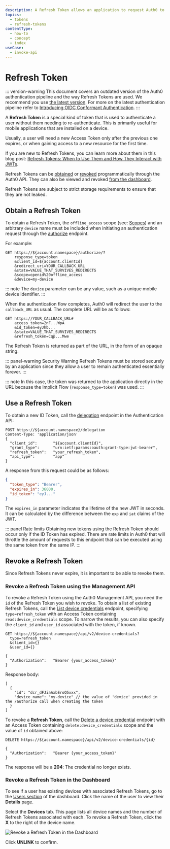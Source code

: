 ```yaml
---
description: A Refresh Token allows an application to request Auth0 to issue a new ID Token directly, without needing to re-authenticate the user.
topics:
  - tokens
  - refresh-tokens
contentType:
  - how-to
  - concept
  - index
useCase:
  - invoke-api
---
```


# Refresh Token

::: version-warning
This document covers an outdated version of the Auth0 authentication pipeline and the way Refresh Tokens are used. We recommend you use <a href="/tokens/refresh-token">the latest version</a>. For more on the latest authentication pipeline refer to [Introducing OIDC Conformant Authentication](/api-auth/intro).
:::

A **Refresh Token** is a special kind of token that is used to authenticate a user without them needing to re-authenticate. This is primarily useful for mobile applications that are installed on a device.

Usually, a user will need a new Access Token only after the previous one expires, or when gaining access to a new resource for the first time.

If you are new to Refresh Tokens, you can learn more about them in this blog post: [Refresh Tokens: When to Use Them and How They Interact with JWTs](https://auth0.com/blog/refresh-tokens-what-are-they-and-when-to-use-them/).

Refresh Tokens can be [obtained](#obtain-a-refresh-token) or [revoked](#revoke-a-refresh-token-using-the-management-api) programmatically through the Auth0 API. They can also be viewed and revoked [from the dashboard](#revoke-a-refresh-token-in-the-dashboard).

Refresh Tokens are subject to strict storage requirements to ensure that they are not leaked.

## Obtain a Refresh Token

To obtain a Refresh Token, the `offline_access` scope (see: [Scopes](/scopes)) and an arbitrary `device` name must be included when initiating an authentication request through the [authorize](/api/authentication/reference#authorize-application) endpoint.

For example:

```text
GET https://${account.namespace}/authorize/?
    response_type=token
    &client_id=${account.clientId}
    &redirect_uri=YOUR_CALLBACK_URL
    &state=VALUE_THAT_SURVIVES_REDIRECTS
    &scope=openid%20offline_access
    &device=my-device
```

::: note
The `device` parameter can be any value, such as a unique mobile device identifier.
:::

When the authentication flow completes, Auth0 will redirect the user to the `callback_URL` as usual.
The complete URL will be as follows:

```text
GET https://YOUR_CALLBACK_URL#
    access_token=2nF...WpA
    &id_token=eyJhb...
    &state=VALUE_THAT_SURVIVES_REDIRECTS
    &refresh_token=Cqp...Mwe
```

The Refresh Token is returned as part of the URL, in the form of an opaque string.

::: panel-warning Security Warning
Refresh Tokens must be stored securely by an application since they allow a user to remain authenticated essentially forever.
:::

::: note
In this case, the token was returned to the application directly in the URL because the Implicit Flow (`response_type=token`) was used.
:::

## Use a Refresh Token

To obtain a new ID Token, call the [delegation](/api/authentication/reference#delegation) endpoint in the Authentication API:

```text
POST https://${account.namespace}/delegation
Content-Type: 'application/json'
{
  "client_id":       "${account.clientId}",
  "grant_type":      "urn:ietf:params:oauth:grant-type:jwt-bearer",
  "refresh_token":   "your_refresh_token",
  "api_type":        "app"
}
```

A response from this request could be as follows:

```json
{
  "token_type": "Bearer",
  "expires_in": 36000,
  "id_token": "eyJ..."
}
```

The `expires_in` parameter indicates the lifetime of the new JWT in seconds. It can be calculated by the difference between the `exp` and `iat` claims of the JWT.

::: panel Rate limits
Obtaining new tokens using the Refresh Token should occur only if the ID Token has expired. There are rate limits in Auth0 that will throttle the amount of requests to this endpoint that can be executed using the same token from the same IP.
:::

## Revoke a Refresh Token

Since Refresh Tokens never expire, it is important to be able to revoke them.

### Revoke a Refresh Token using the Management API

To revoke a Refresh Token using the Auth0 Management API, you need the `id` of the Refresh Token you wish to revoke. To obtain a list of existing Refresh Tokens, call the [List device credentials](/api/management/v2#!/Device_Credentials/get_device_credentials) endpoint, specifying `type=refresh_token` with an Access Token containing `read:device_credentials` scope. To narrow the results, you can also specify the `client_id` and `user_id` associated with the token, if known.

```text
GET https://${account.namespace}/api/v2/device-credentials?
  type=refresh_token
  &client_id={}
  &user_id={}

{
  "Authorization":   "Bearer {your_access_token}"
}
```

Response body:

```text
[
  {
    "id": "dcr_dFJiaAxbEroQ5xxx",
    "device_name": "my-device" // the value of 'device' provided in the /authorize call when creating the token
  }
]
```

To revoke a __Refresh Token__, call the [Delete a device credential](/api/management/v2#!/Device_Credentials/delete_device_credentials_by_id) endpoint with an Access Token containing `delete:device_credentials` scope and the value of `id` obtained above:

```text
DELETE https://${account.namespace}/api/v2/device-credentials/{id}

{
  "Authorization":   "Bearer {your_access_token}"
}

```

The response will be a **204**: The credential no longer exists.

### Revoke a Refresh Token in the Dashboard

To see if a user has existing devices with associated Refresh Tokens, go to the [Users section](${manage_url}/#/users) of the dashboard. Click the name of the user to view their **Details** page.

Select the **Devices** tab. This page lists all device names and the number of Refresh Tokens associated with each. To revoke a Refresh Token, click the **X** to the right of the device name.

![Revoke a Refresh Token in the Dashboard](/media/articles/tokens/legacy/dashboard-revoke-refresh-token.png)

Click **UNLINK** to confirm.
